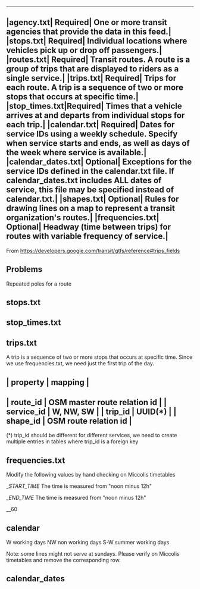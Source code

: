 ----------------------
|agency.txt|	Required|	One or more transit agencies that provide the data in this feed.|
|stops.txt|	Required|	Individual locations where vehicles pick up or drop off passengers.|
|routes.txt|	Required|	Transit routes. A route is a group of trips that are displayed to riders as a single service.|
|trips.txt|	Required|	Trips for each route. A trip is a sequence of two or more stops that occurs at specific time.|
|stop_times.txt|Required|	Times that a vehicle arrives at and departs from individual stops for each trip.|
|calendar.txt|	Required|	Dates for service IDs using a weekly schedule. Specify when service starts and ends, as well as days of the week where service is available.|
|calendar_dates.txt|	Optional|	Exceptions for the service IDs defined in the calendar.txt file. If calendar_dates.txt includes ALL dates of service, this file may be specified instead of calendar.txt.|
|shapes.txt|	Optional|	Rules for drawing lines on a map to represent a transit organization's routes.|
|frequencies.txt|	Optional|	Headway (time between trips) for routes with variable frequency of service.|
---------------------------

From https://developers.google.com/transit/gtfs/reference#trips_fields


## Problems

Repeated poles for a route

## stops.txt

## stop_times.txt

## trips.txt

A trip is a sequence of two or more stops that occurs at specific time. 
Since we use frequencies.txt, we need just the first trip of the day.

| property    | mapping                      |
----------------------------------------------------------
| route_id    | OSM master route relation id            |
| service_id  | W, NW, SW                               |
| trip_id     | UUID(*)    |
| shape_id    | OSM route relation id                   |
----------------------------------------------------------

(*) trip_id should be different for different services, we need to create multiple entries in tables where trip_id is a foreign key


## frequencies.txt

Modify the following values by hand checking on Miccolis timetables

__START_TIME_
The time is measured from "noon minus 12h"

__END_TIME_
The time is measured from "noon minus 12h"

__60

## calendar

W working days
NW non working days
S-W summer working days

Note: some lines might not serve at sundays. 
Please verify on Miccolis timetables and remove the corresponding row.

## calendar_dates